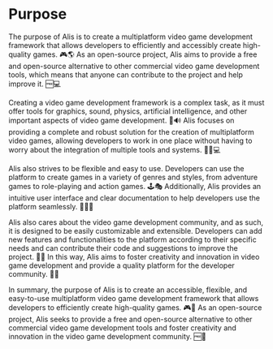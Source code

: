 # Purpose

The purpose of Alis is to create a multiplatform video game development framework that allows developers to efficiently
and accessibly create high-quality games. 🎮🌎 As an open-source project, Alis aims to provide a free and open-source
alternative to other commercial video game development tools, which means that anyone can contribute to the project and
help improve it. 🆓💻

Creating a video game development framework is a complex task, as it must offer tools for graphics, sound, physics,
artificial intelligence, and other important aspects of video game development. 🎨🔊 Alis focuses on providing a complete
and robust solution for the creation of multiplatform video games, allowing developers to work in one place without
having to worry about the integration of multiple tools and systems. 💪🏼💻

Alis also strives to be flexible and easy to use. Developers can use the platform to create games in a variety of genres
and styles, from adventure games to role-playing and action games. 🕹️🎭 Additionally, Alis provides an intuitive user
interface and clear documentation to help developers use the platform seamlessly. 📝👨‍💻

Alis also cares about the video game development community, and as such, it is designed to be easily customizable and
extensible. Developers can add new features and functionalities to the platform according to their specific needs and
can contribute their code and suggestions to improve the project. 🤝👥 In this way, Alis aims to foster creativity and
innovation in video game development and provide a quality platform for the developer community. 🌟💡

In summary, the purpose of Alis is to create an accessible, flexible, and easy-to-use multiplatform video game
development framework that allows developers to efficiently create high-quality games. 🎮🚀 As an open-source project,
Alis seeks to provide a free and open-source alternative to other commercial video game development tools and foster
creativity and innovation in the video game development community. 🆓👥
